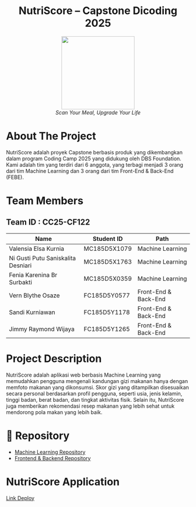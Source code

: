 <div align="center">
  <h1>
    NutriScore – Capstone Dicoding 2025
  </h1>
</div>

<div align="center">
  <img src="https://avatars.githubusercontent.com/u/213302541?s=400&u=da11f034bbf98d0b9f0581b91be7e60a9637e481&v=4" width="200" height="200"><br>
  <i>Scan Your Meal, Upgrade Your Life</i>
</div>

# About The Project

NutriScore adalah proyek Capstone berbasis produk yang dikembangkan dalam program Coding Camp 2025 yang didukung oleh DBS Foundation.
Kami adalah tim yang terdiri dari 6 anggota, yang terbagi menjadi 3 orang dari tim Machine Learning dan 3 orang dari tim Front-End & Back-End (FEBE).

# Team Members
## Team ID : CC25-CF122

| Name                   | Student ID  | Path               |
|------------------------|-------------|--------------------|
| Valensia Elsa Kurnia        | MC185D5X1079 | Machine Learning   |
| Ni Gusti Putu Saniskalita Desniari | MC185D5X1763 | Machine Learning   |
| Fenia Karenina Br Surbakti        | MC185D5X0359 | Machine Learning   |
| Vern Blythe Osaze             | FC185D5Y0577 | Front-End & Back-End    |
| Sandi Kurniawan       | FC185D5Y1178 | Front-End & Back-End |
| Jimmy Raymond Wijaya       | FC185D5Y1265 | Front-End & Back-End |

# Project Description

NutriScore adalah aplikasi web berbasis Machine Learning yang memudahkan pengguna mengenali kandungan gizi makanan hanya dengan memfoto makanan yang dikonsumsi. Skor gizi yang ditampilkan disesuaikan secara personal berdasarkan profil pengguna, seperti usia, jenis kelamin, tinggi badan, berat badan, dan tingkat aktivitas fisik. Selain itu, NutriScore juga memberikan rekomendasi resep makanan yang lebih sehat untuk mendorong pola makan yang lebih baik.

# 📁 Repository

- [Machine Learning Repository](https://github.com/Capstone-NutriScore/Machine-Learning)
- [Frontend & Backend Repository](https://github.com/Capstone-NutriScore/febe)

# NutriScore Application

[Link Deploy](http://nutriscoree.netlify.app)


